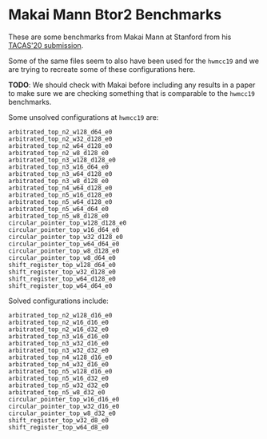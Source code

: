 # Makai Mann Btor2 Benchmarks

These are some benchmarks from Makai Mann at Stanford from
his [TACAS'20 submission](https://github.com/makaimann/tacas2020-exps).

Some of the same files seem to also have been used for the `hwmcc19`
and we are trying to recreate some of these configurations here.

**TODO**: We should check with Makai before including any results
in a paper to make sure we are checking something that is comparable to
the `hwmcc19` benchmarks.

Some unsolved configurations at `hwmcc19` are:

```
arbitrated_top_n2_w128_d64_e0
arbitrated_top_n2_w32_d128_e0
arbitrated_top_n2_w64_d128_e0
arbitrated_top_n2_w8_d128_e0
arbitrated_top_n3_w128_d128_e0
arbitrated_top_n3_w16_d64_e0
arbitrated_top_n3_w64_d128_e0
arbitrated_top_n3_w8_d128_e0
arbitrated_top_n4_w64_d128_e0
arbitrated_top_n5_w16_d128_e0
arbitrated_top_n5_w64_d128_e0
arbitrated_top_n5_w64_d64_e0
arbitrated_top_n5_w8_d128_e0
circular_pointer_top_w128_d128_e0
circular_pointer_top_w16_d64_e0
circular_pointer_top_w32_d128_e0
circular_pointer_top_w64_d64_e0
circular_pointer_top_w8_d128_e0
circular_pointer_top_w8_d64_e0
shift_register_top_w128_d64_e0
shift_register_top_w32_d128_e0
shift_register_top_w64_d128_e0
shift_register_top_w64_d64_e0
```


Solved configurations include:
```
arbitrated_top_n2_w128_d16_e0
arbitrated_top_n2_w16_d16_e0
arbitrated_top_n2_w16_d32_e0
arbitrated_top_n3_w16_d16_e0
arbitrated_top_n3_w32_d16_e0
arbitrated_top_n3_w32_d32_e0
arbitrated_top_n4_w128_d16_e0
arbitrated_top_n4_w32_d16_e0
arbitrated_top_n5_w128_d16_e0
arbitrated_top_n5_w16_d32_e0
arbitrated_top_n5_w32_d32_e0
arbitrated_top_n5_w8_d32_e0
circular_pointer_top_w16_d16_e0
circular_pointer_top_w32_d16_e0
circular_pointer_top_w8_d32_e0
shift_register_top_w32_d8_e0
shift_register_top_w64_d8_e0
```
